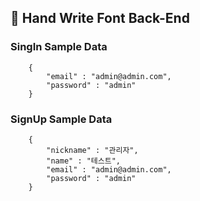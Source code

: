 ## 📝 Hand Write Font Back-End


### SingIn Sample Data
```
    {
        "email" : "admin@admin.com",
        "password" : "admin"
    }
```

### SignUp Sample Data
```
    {
        "nickname" : "관리자",
        "name" : "테스트",
        "email" : "admin@admin.com",
        "password" : "admin"
    }
```
